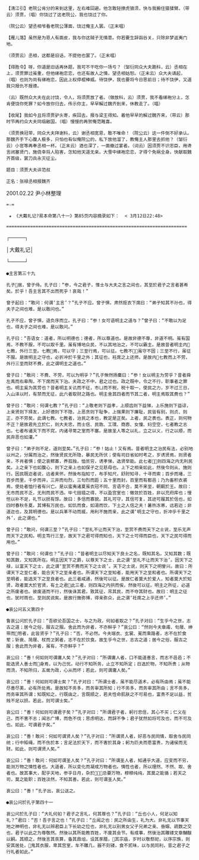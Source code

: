 <!-- { "loadSidebar": true } -->
    【清江引】老院公肯分的来到这里，左右难回避。他怎敢轻撩虎狼须，快与我搬住猿猱臂。（带云）须贾，（唱）你饶过了这老院公，我也饶过了你。

    （院公云）望丞相爷看老院公薄面，饶过俺主人罢。（正末唱）

    【雁儿落】虽然是为恩人有面皮，我与你这贼子无情意。你若要生辞函谷关，只除非梦返夷门地。

    （须贾云）丞相，这都是旧话，不提他也罢了。（正末唱）

    【得胜令】呀，你道是旧话再休题，我可不干吃你一场亏？（邹衍同众大夫跪科，云）丞相在上，须贾罪过虽重，但他绨袍恋恋，也还有故人之情，望丞相姑恕。（正末云）众大夫请起，（唱）也则为尚有绨袍恋，因此上权停棍棒威。待饶伊，我也要将今日思前日；待不饶伊，又道我只报仇不报德。

    （云）既然众大夫在此讨饶，令人，将须贾放了者。（做放科，云）须贾，我不看绨袍分上，怎肯便饶你死罪？如今放你归去，传示你主，早早解过魏齐到来，休教走了。（唱）

    【收尾】我如今且将须贾驴头寄，疾回去，报与梁王得知。着他早早的解过魏齐来，（带云）那时节再约众大夫同临敝国，（唱）慢慢的再贺俺范睢喜。

    （须贾换冠带，同众大夫拜谢科，云）谢丞相宽恩，敢不唯命！（院公云）这一件倒不好承认。那魏齐手下心腹人极多，只怕也有似俺院公的，私下放他溜了，教俺主人那里去抓他？（邹衍云）小官等再奉丞相一杯。（正末云）酒也深了，一面撤过宴者。（词云）因须贾不识忠臣，用谗言闭塞贤门，施侥幸将人陷害，怎知他天道无亲。大雪中绨袍恋恋，才得个免祸全身。快献取魏齐首级，罢刀兵永灭征尘。

    题目：须贾大夫谇范叔

    正名：张禄丞相报魏齐

2001.02.22  尹小林整理

    =☆=

     ★ 《大戴礼记?易本命第八十一》第85页内容摘录如下：  < 3月12日22:48>

    ====================================================================

┌────┐

│大戴礼记│

└────┘

    ●主言第三十九

    孔子居，曾子侍。孔子曰：“参，今之君子，惟士与大夫之言之间也，其至於君子之言者甚希矣。於乎！吾主言其不出而死乎！哀哉！”

    曾子起曰：“敢问：何谓‘主言’？”孔子不应。曾子惧，肃然抠衣下席曰：“弟子知其不孙也，得夫子之间也难，是以敢问也。”

    孔子不应，曾子惧，退负序而立。孔子曰：“参！女可语明主之道与？”曾子曰：“不敢以为足也，得夫子之间也难，是以敢问。”

    孔子曰：“吾语女：道者，所以明德也；德者，所以尊道也。是故非德不尊，非道不明。虽有国焉，不教不服，不可以取千里。虽有博地众民，不以其地治之，不可以霸主。是故昔者明主内七教，外行三至。七教焉，可以守；三至行焉，可以征。七教不，虽守不固；三至不行，虽征不服。是故明主之守也，必折冲於千里之外；其征也，衽席之上还师。是故内七教而上不劳，外行三至而财不费，此之谓明主之道也。”

    曾子曰：“敢问：不费、不劳，可以为明乎？”孔子愀然扬麋曰：“参！女以明主为劳乎？昔者舜左禹而右皋陶，不下席而天下治。夫政之不中，君之过也。政之既中，令之不行，职事者之罪也。明主奚为其劳也？昔者明主关讥而不征，市ㄩ而不税，税十取一，使民之力，岁不过三日，入山泽以时，有禁而无征，此六者取财之路也。明主舍其四者而节其二者，明主焉取其费也？”

    曾子曰：“敢问：何谓七教？”孔子曰：“上敬老则下益孝，上顺齿则下益悌，上乐施则下益谅，上亲贤则下择友，上好德则下不隐，上恶贪则下耻争，上强果则下廉耻，民皆有别，则贞、则正，亦不劳矣，此谓七教。七教者，治民之本也，教定是正矣。上者，民之表也。表正，则何物不正？是故君先立於仁，则大夫忠，而士信、民敦、工璞、商悫、女憧、妇空空，七者教之志也。七者布诸天下而不窕，内诸寻常之室而不塞。是故圣人等之以礼，立之以义，行之以顺，而民弃恶也如灌。”

    曾子曰：“弟子则不足，道则至矣。”孔子曰：“参！姑止！又有焉。昔者明主之治民有法，必别地以州之，分属而治之，然後贤民无所隐，暴民无所伏；使有司日省如时考之，岁诱贤焉，则贤者亲，不肖者惧；使之哀鳏寡，养孤独，恤贫穷，诱孝悌，选贤举能。此七者，则四海之内无刑民矣。上之亲下也如腹心，则下之亲上也如保子之见慈母也。上下之相亲如此，然後令则从、施则行。因民既迩者说，远者来怀。然後布指知寸，布手知尺，舒肘知寻，十寻而索；百步而堵，三百步而里，千步而井，三井而句烈，三句烈而距；五十里而封，百里而有都邑；乃为畜积衣裘焉，使处者恤行者有兴亡。是以蛮夷诸夏虽衣冠不同、言语不合，莫不来至，朝觐於王。故曰：无市而民不乏，无刑而民不违。毕弋田猎之得，不以盈宫室也：徵敛於百姓，非以充府库也；慢怛以补不足，礼节以损有馀。故曰：多信而寡貌。其礼可守，其信可复，其迹可履其於信也，如四时春秋冬夏。其博有万民也，如饥而食，如渴而饮，下土之人信之夫！暑热冻寒，远若迩；非道迩也，及其明德也。是以兵革不动而威，用利不施而亲，此之谓‘明主之守也，折冲乎千里之外’，此之谓也。”

    曾子曰：“敢问，何谓三至？”孔子曰：“至礼不让而天下治，至赏不费而天下之士说，至乐无声而天下之民和。明主笃行三至，故天下之君可得而知也，天下之士可得而臣也，天下之民可得而用也。”

    曾子曰：“敢问：何谓也？”孔子曰：“昔者明主以尽知天下良士之名，既知其名，又知其数；既知其数，又知其所在。明主因天下之爵，以尊天下之士，此之谓‘至礼不让而天下治’。因天下之禄，以富天下之士，此之谓‘至赏不费而天下之士说’。天下之士说，则天下之明誉兴。故曰：所谓天下之至仁者，能合天下之至亲者也。所谓天下之至知者，能用天下之至和者也。所谓天下之至明者，能选天下之至良者也。此三者咸通，然後可以征。是故仁者莫大於爱人，知者莫大於知贤，政者莫大於官贤，有土之君此三者，则四海之内拱而俟，然後可以征。明主之所征，必道之所废者也。彼废道而不行，然後诛其君，致其征，吊其民，而不夺其财也。故曰：明主之征也，犹时雨也，至则民说矣。是故行施弥博，得亲弥众，此之谓‘衽席之上乎还师’。”

    ●哀公问五义第四十

    鲁哀公问於孔子曰：“吾欲论吾国之士，与之为政，何如者取之？”孔子对曰：“生乎今之世，志古之道；居今之俗，服古之服。舍此而为非者，不亦鲜乎？”哀公曰：“然则今夫章甫、句屦、绅带而笏者，此皆贤乎？”孔子曰：“否，不必然。今夫端衣、玄裳、冕而乘路者，志不在於食荤；斩衰、简屦、杖而ヱ粥者，志不在於饮食。故生乎今之世，志古之道；居今之俗，服古之服；舍此而为非者，虽有，不亦鲜乎？”

    哀公曰：“善！何如则可谓庸人矣？”孔子对曰：“所谓庸人者，口不能道善言，而志不邑邑；不能选贤人善士而身焉，以为己忧。动行不知所务，止立不知所定；日选於物，不知所贵；从物而流，不知所归，五凿为政，心从而坏；若此，则可谓庸人矣。”

    哀公曰：“善！何如则可谓士矣？”孔子对曰：“所谓士者，虽不能尽道术，必有所由焉；虽不能尽善尽美，必有所处焉。是故知不务多，而务审其所知；行不务多，而务审其所由；言不务多，而务审其所谓；知既知之，行既由之，言既顺之，若夫性命肌肤之不可易也，富贵不足以益，贫贱不足以损。若此，则可谓士矣。”

    哀公曰：“善！何如则可谓君子矣？”孔子对曰：“所谓君子者，躬行忠信，其心不买；仁义在己，而不害不志；闻志广博，而色不伐；思虑明达，而辞不争；君子犹然如将可及也，而不可及也。如此，可谓君子矣。”

    哀公曰：“善！敢问：何如可谓贤人矣？”孔子对曰：“所谓贤人者，好恶与民同情，取舍与民同统；行中矩绳，而不伤於本；言足法於天下，而不害於其身；躬为匹夫而愿富贵，为诸侯而无财。如此，则可谓贤人矣。”

    哀公曰：“善！敢问：何如可谓圣人矣？”孔子对曰：“所谓圣人者，知通乎大道，应变而不穷，能测万物之情性者也。大道者，所以变化而凝成万物者也。情性也者，所以理然、不然、取、舍者也。故其事大，配乎天地，参乎日月，杂於，总要万物，穆穆纯纯，其莫之能循；若天之司，莫之能职；百姓淡然，不知其善。若此，则可谓圣人矣。”

    哀公曰：“善！”孔子出，哀公送之。

    ●哀公问於孔子第四十一

    哀公问於孔子曰：“大礼何如？君子之言礼，何其尊也？”孔子曰：“丘也小人，何足以知礼？”君曰：“否！吾子言之也！”孔子曰：“丘闻之也：民之所由生，礼为大。非礼无以节事天地之神明也，非礼无以辨君臣上下长幼之位也，非礼无以别男女父子兄弟之亲、昏姻、疏数之交也，君子以此之为尊敬然。然後以其所能教百姓，不废其会节。有成事，然後治其雕镂文章黼黻以嗣。其顺之，然後言其丧算，备其鼎俎，设其豕腊，其宗庙，岁时以敬祭祀，以序宗族，则安其居处，鬼其衣服，卑其宫室，车不雕几，器不刻镂，食不贰味，以与民同利，昔之君子之行礼者如此。”

